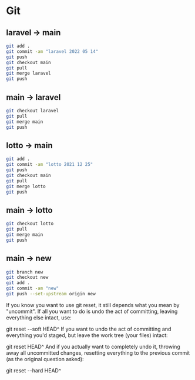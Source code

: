 # Git

## laravel -> main

```bash
git add .
git commit -am "laravel 2022 05 14"
git push
git checkout main
git pull
git merge laravel
git push
```

## main -> laravel

```bash
git checkout laravel
git pull
git merge main
git push
```

## lotto -> main

```bash
git add .
git commit -am "lotto 2021 12 25"
git push
git checkout main
git pull
git merge lotto
git push
```

## main -> lotto

```bash
git checkout lotto
git pull
git merge main
git push
```

## main -> new

```bash
git branch new
git checkout new
git add .
git commit -am "new"
git push --set-upstream origin new
```

If you know you want to use git reset, it still depends what you mean by "uncommit". If all you want to do is undo the act of committing, leaving everything else intact, use:

git reset --soft HEAD^
If you want to undo the act of committing and everything you'd staged, but leave the work tree (your files) intact:

git reset HEAD^
And if you actually want to completely undo it, throwing away all uncommitted changes, resetting everything to the previous commit (as the original question asked):

git reset --hard HEAD^
